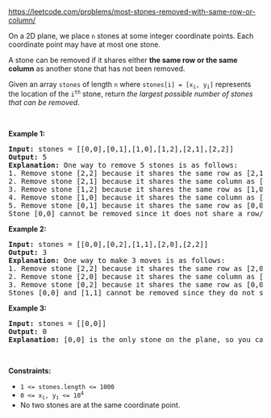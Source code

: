 https://leetcode.com/problems/most-stones-removed-with-same-row-or-column/

<div class="content__u3I1 question-content__JfgR"><div><p>On a 2D plane, we place <code>n</code> stones at some integer coordinate points. Each coordinate point may have at most one stone.</p>

<p>A stone can be removed if it shares either <strong>the same row or the same column</strong> as another stone that has not been removed.</p>

<p>Given an array <code>stones</code> of length <code>n</code> where <code>stones[i] = [x<sub>i</sub>, y<sub>i</sub>]</code> represents the location of the <code>i<sup>th</sup></code> stone, return <em>the largest possible number of stones that can be removed</em>.</p>

<p>&nbsp;</p>
<p><strong>Example 1:</strong></p>

<pre><strong>Input:</strong> stones = [[0,0],[0,1],[1,0],[1,2],[2,1],[2,2]]
<strong>Output:</strong> 5
<strong>Explanation:</strong> One way to remove 5 stones is as follows:
1. Remove stone [2,2] because it shares the same row as [2,1].
2. Remove stone [2,1] because it shares the same column as [0,1].
3. Remove stone [1,2] because it shares the same row as [1,0].
4. Remove stone [1,0] because it shares the same column as [0,0].
5. Remove stone [0,1] because it shares the same row as [0,0].
Stone [0,0] cannot be removed since it does not share a row/column with another stone still on the plane.
</pre>

<p><strong>Example 2:</strong></p>

<pre><strong>Input:</strong> stones = [[0,0],[0,2],[1,1],[2,0],[2,2]]
<strong>Output:</strong> 3
<strong>Explanation:</strong> One way to make 3 moves is as follows:
1. Remove stone [2,2] because it shares the same row as [2,0].
2. Remove stone [2,0] because it shares the same column as [0,0].
3. Remove stone [0,2] because it shares the same row as [0,0].
Stones [0,0] and [1,1] cannot be removed since they do not share a row/column with another stone still on the plane.
</pre>

<p><strong>Example 3:</strong></p>

<pre><strong>Input:</strong> stones = [[0,0]]
<strong>Output:</strong> 0
<strong>Explanation:</strong> [0,0] is the only stone on the plane, so you cannot remove it.
</pre>

<p>&nbsp;</p>
<p><strong>Constraints:</strong></p>

<ul>
	<li><code>1 &lt;= stones.length &lt;= 1000</code></li>
	<li><code>0 &lt;= x<sub>i</sub>, y<sub>i</sub> &lt;= 10<sup>4</sup></code></li>
	<li>No two stones are at the same coordinate point.</li>
</ul>
</div></div>
